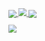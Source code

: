 <a href="">
  <img align="center" src="https://github-readme-stats.vercel.app/api?username=spencer741&count_private=true&show_icons=true&theme=light" />
</a>
<a href="">
  <img align="" src="https://github-readme-stats.vercel.app/api/wakatime?username=spencer741" />
</a>
<a href="">
  <img align="center" src="https://github-readme-stats.vercel.app/api/top-langs/?username=spencer741&layout=compact&langs_count=15" />
</a>




![](https://page-views.glitch.me/badge?page_id=spencer741.spencer741) 







